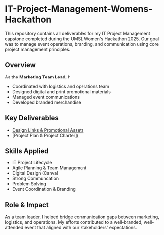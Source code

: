 # IT-Project-Management-Womens-Hackathon
This repository contains all deliverables for my IT Project Management capstone completed during the UMSL Women's Hackathon 2025. Our goal was to manage event operations, branding, and communication using core project management principles.

## Overview
As the **Marketing Team Lead**, I:
- Coordinated with logistics and operations team
- Designed digital and print promotional materials
- Managed event communications
- Developed branded merchandise

## Key Deliverables
- [Design Links & Promotional Assets](Marketing%20Links%20For%20UMSL%20Womens%20Hackathon.docx)
- [Project Plan & Project Charter](



## Skills Applied
- IT Project Lifecycle
- Agile Planning & Team Management
- Digital Design (Canva)
- Strong Communcation
- Problem Solving
- Event Coordination & Branding

## Role & Impact
As a team leader, I helped bridge communication gaps between marketing, logistics, and operations. My efforts contributed to a well-branded, well-attended event that aligned with our stakeholders' expectations.


